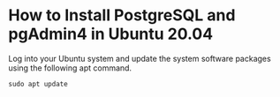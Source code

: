 # How to Install PostgreSQL and pgAdmin4 in Ubuntu 20.04

Log into your Ubuntu system and update the system software packages using the following apt command.
```$
sudo apt update
```
